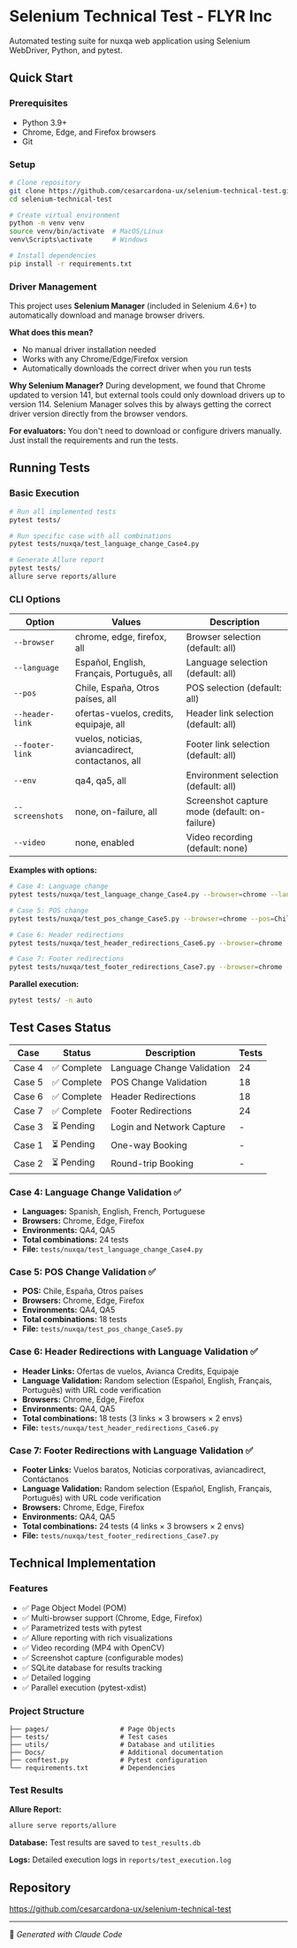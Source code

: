 # Selenium Technical Test - FLYR Inc

Automated testing suite for nuxqa web application using Selenium WebDriver, Python, and pytest.

## Quick Start

### Prerequisites
- Python 3.9+
- Chrome, Edge, and Firefox browsers
- Git

### Setup

```bash
# Clone repository
git clone https://github.com/cesarcardona-ux/selenium-technical-test.git
cd selenium-technical-test

# Create virtual environment
python -m venv venv
source venv/bin/activate  # MacOS/Linux
venv\Scripts\activate     # Windows

# Install dependencies
pip install -r requirements.txt
```

### Driver Management

This project uses **Selenium Manager** (included in Selenium 4.6+) to automatically download and manage browser drivers.

**What does this mean?**
- No manual driver installation needed
- Works with any Chrome/Edge/Firefox version
- Automatically downloads the correct driver when you run tests

**Why Selenium Manager?**
During development, we found that Chrome updated to version 141, but external tools could only download drivers up to version 114. Selenium Manager solves this by always getting the correct driver version directly from the browser vendors.

**For evaluators:** You don't need to download or configure drivers manually. Just install the requirements and run the tests.

## Running Tests

### Basic Execution

```bash
# Run all implemented tests
pytest tests/

# Run specific case with all combinations
pytest tests/nuxqa/test_language_change_Case4.py

# Generate Allure report
pytest tests/
allure serve reports/allure
```

### CLI Options

| Option          | Values                                                  | Description                                   |
|-----------------|--------------------------------------------------------|-----------------------------------------------|
| `--browser`     | chrome, edge, firefox, all                              | Browser selection (default: all)              |
| `--language`    | Español, English, Français, Português, all              | Language selection (default: all)             |
| `--pos`         | Chile, España, Otros países, all                        | POS selection (default: all)                  |
| `--header-link` | ofertas-vuelos, credits, equipaje, all                  | Header link selection (default: all)          |
| `--footer-link` | vuelos, noticias, aviancadirect, contactanos, all       | Footer link selection (default: all)          |
| `--env`         | qa4, qa5, all                                           | Environment selection (default: all)          |
| `--screenshots` | none, on-failure, all                                   | Screenshot capture mode (default: on-failure) |
| `--video`       | none, enabled                                           | Video recording (default: none)               |

**Examples with options:**
```bash
# Case 4: Language change
pytest tests/nuxqa/test_language_change_Case4.py --browser=chrome --language=English --env=qa5 --video=enabled --screenshots=all

# Case 5: POS change
pytest tests/nuxqa/test_pos_change_Case5.py --browser=chrome --pos=Chile --env=qa5 --video=enabled --screenshots=all

# Case 6: Header redirections
pytest tests/nuxqa/test_header_redirections_Case6.py --browser=chrome --header-link=ofertas-vuelos --env=qa5 -v

# Case 7: Footer redirections
pytest tests/nuxqa/test_footer_redirections_Case7.py --browser=chrome --footer-link=noticias --env=qa5 -v
```

**Parallel execution:**
```bash
pytest tests/ -n auto
```

## Test Cases Status

| Case   | Status       | Description                | Tests |
|--------|--------------|----------------------------|-------|
| Case 4 | ✅ Complete | Language Change Validation  |  24  |
| Case 5 | ✅ Complete | POS Change Validation       |  18  |
| Case 6 | ✅ Complete | Header Redirections         |  18  |
| Case 7 | ✅ Complete | Footer Redirections         |  24  |
| Case 3 | ⏳ Pending  | Login and Network Capture   |  -   |
| Case 1 | ⏳ Pending  | One-way Booking             |  -   |
| Case 2 | ⏳ Pending  | Round-trip Booking          |  -   |

### Case 4: Language Change Validation ✅
- **Languages:** Spanish, English, French, Portuguese
- **Browsers:** Chrome, Edge, Firefox
- **Environments:** QA4, QA5
- **Total combinations:** 24 tests
- **File:** `tests/nuxqa/test_language_change_Case4.py`

### Case 5: POS Change Validation ✅
- **POS:** Chile, España, Otros países
- **Browsers:** Chrome, Edge, Firefox
- **Environments:** QA4, QA5
- **Total combinations:** 18 tests
- **File:** `tests/nuxqa/test_pos_change_Case5.py`

### Case 6: Header Redirections with Language Validation ✅
- **Header Links:** Ofertas de vuelos, Avianca Credits, Equipaje
- **Language Validation:** Random selection (Español, English, Français, Português) with URL code verification
- **Browsers:** Chrome, Edge, Firefox
- **Environments:** QA4, QA5
- **Total combinations:** 18 tests (3 links × 3 browsers × 2 envs)
- **File:** `tests/nuxqa/test_header_redirections_Case6.py`

### Case 7: Footer Redirections with Language Validation ✅
- **Footer Links:** Vuelos baratos, Noticias corporativas, aviancadirect, Contáctanos
- **Language Validation:** Random selection (Español, English, Français, Português) with URL code verification
- **Browsers:** Chrome, Edge, Firefox
- **Environments:** QA4, QA5
- **Total combinations:** 24 tests (4 links × 3 browsers × 2 envs)
- **File:** `tests/nuxqa/test_footer_redirections_Case7.py`

## Technical Implementation

### Features
- ✅ Page Object Model (POM)
- ✅ Multi-browser support (Chrome, Edge, Firefox)
- ✅ Parametrized tests with pytest
- ✅ Allure reporting with rich visualizations
- ✅ Video recording (MP4 with OpenCV)
- ✅ Screenshot capture (configurable modes)
- ✅ SQLite database for results tracking
- ✅ Detailed logging
- ✅ Parallel execution (pytest-xdist)

### Project Structure
```
├── pages/                  # Page Objects
├── tests/                  # Test cases
├── utils/                  # Database and utilities
├── Docs/                   # Additional documentation
├── conftest.py             # Pytest configuration
└── requirements.txt        # Dependencies
```

### Test Results

**Allure Report:**
```bash
allure serve reports/allure
```

**Database:** Test results are saved to `test_results.db`

**Logs:** Detailed execution logs in `reports/test_execution.log`

## Repository

https://github.com/cesarcardona-ux/selenium-technical-test

---

🤖 *Generated with Claude Code*
